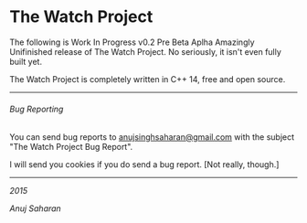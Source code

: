 # The Watch Project

The following is Work In Progress v0.2 Pre Beta Aplha Amazingly Unifinished release of The Watch Project.
No seriously, it isn't even fully built yet.

The Watch Project is completely written in C++ 14, free and open source.

--------------------------------------------------------------------------------------------------------------------------------
###### Bug Reporting

You can send bug reports to <anujsinghsaharan@gmail.com> with the subject "The Watch Project Bug Report". 

I will send you cookies if you do send a bug report. [Not really, though.]

--------------------------------------------------------------------------------------------------------------------------------
*2015*

*Anuj Saharan*
